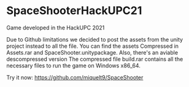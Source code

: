 # SpaceShooterHackUPC21
Game developed in the HackUPC 2021

Due to Github limitations we decided to post the assets from the unity project instead to all the file.
You can find the assets Compressed in Assets.rar and SpaceShooter.unitypackage. Also, there's an aviable descompressed version
The compressed file build.rar contains all the necessary files to run the game on Windows x86_64.

Try it now: https://github.com/miquelt9/SpaceShooter

